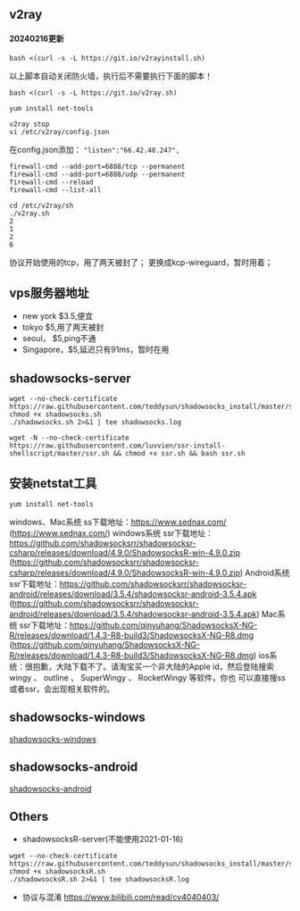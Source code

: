 ## v2ray
#### 20240216更新
```
bash <(curl -s -L https://git.io/v2rayinstall.sh)
```
以上脚本自动关闭防火墙，执行后不需要执行下面的脚本！

```
bash <(curl -s -L https://git.io/v2ray.sh)
```
```
yum install net-tools

v2ray stop
vi /etc/v2ray/config.json
```
在config.json添加：
`"listen":"66.42.48.247",`
```
firewall-cmd --add-port=6888/tcp --permanent
firewall-cmd --add-port=6888/udp --permanent
firewall-cmd --reload
firewall-cmd --list-all

cd /etc/v2ray/sh
./v2ray.sh
2
1
2
6
```
协议开始使用的tcp，用了两天被封了；
更换成kcp-wireguard，暂时用着；




## vps服务器地址
- new york $3.5,便宜
- tokyo $5,用了两天被封
- seoul， $5,ping不通
- Singapore，$5,延迟只有91ms，暂时在用

## shadowsocks-server
```
wget --no-check-certificate  https://raw.githubusercontent.com/teddysun/shadowsocks_install/master/shadowsocks.sh
chmod +x shadowsocks.sh
./shadowsocks.sh 2>&1 | tee shadowsocks.log
```

```
wget -N --no-check-certificate https://raw.githubusercontent.com/luvvien/ssr-install-shellscript/master/ssr.sh && chmod +x ssr.sh && bash ssr.sh
```
## 安装netstat工具
```
yum install net-tools
```


windows、Mac系统 ss下载地址：https://www.sednax.com/ (https://www.sednax.com/)
windows系统 ssr下载地址：https://github.com/shadowsocksrr/shadowsocksr-csharp/releases/download/4.9.0/ShadowsocksR-win-4.9.0.zip
(https://github.com/shadowsocksrr/shadowsocksr-csharp/releases/download/4.9.0/ShadowsocksR-win-4.9.0.zip)
Android系统 ssr下载地址：https://github.com/shadowsocksrr/shadowsocksr-android/releases/download/3.5.4/shadowsocksr-android-3.5.4.apk
(https://github.com/shadowsocksrr/shadowsocksr-android/releases/download/3.5.4/shadowsocksr-android-3.5.4.apk)
Mac系统 ssr下载地址：https://github.com/qinyuhang/ShadowsocksX-NG-R/releases/download/1.4.3-R8-build3/ShadowsocksX-NG-R8.dmg
(https://github.com/qinyuhang/ShadowsocksX-NG-R/releases/download/1.4.3-R8-build3/ShadowsocksX-NG-R8.dmg)
ios系统：很抱歉，大陆下载不了。请淘宝买一个非大陆的Apple id，然后登陆搜索 wingy 、 outline 、 SuperWingy 、 RocketWingy 等软件，你也
可以直接搜ss或者ssr，会出现相关软件的。

## shadowsocks-windows
[shadowsocks-windows](https://github.com/shadowsocks/shadowsocks-windows)

## shadowsocks-android
[shadowsocks-android](https://github.com/shadowsocks/shadowsocks-android)

## Others
- shadowsocksR-server(不能使用2021-01-16)
```
wget --no-check-certificate https://raw.githubusercontent.com/teddysun/shadowsocks_install/master/shadowsocksR.sh
chmod +x shadowsocksR.sh
./shadowsocksR.sh 2>&1 | tee shadowsocksR.log
```

- 协议与混淆
<https://www.bilibili.com/read/cv4040403/>
